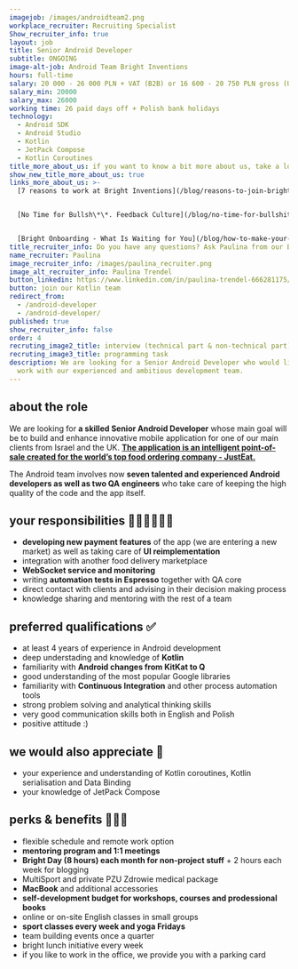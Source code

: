 ```yaml
---
imagejob: /images/androidteam2.png
workplace_recruiter: Recruiting Specialist
Show_recruiter_info: true
layout: job
title: Senior Android Developer
subtitle: ONGOING
image-alt-job: Android Team Bright Inventions
hours: full-time
salary: 20 000 - 26 000 PLN + VAT (B2B) or 16 600 - 20 750 PLN gross (UoP)
salary_min: 20000
salary_max: 26000
working time: 26 paid days off + Polish bank holidays
technology:
  - Android SDK
  - Android Studio
  - Kotlin
  - JetPack Compose
  - Kotlin Coroutines
title_more_about_us: if you want to know a bit more about us, take a look below 🙋🏻‍♀️🙋🏻‍♂️
show_new_title_more_about_us: true
links_more_about_us: >-
  [7 reasons to work at Bright Inventions](/blog/reasons-to-join-bright)


  [No Time for Bullsh\*\*. Feedback Culture](/blog/no-time-for-bullshit-feedback-culture/)


  [Bright Onboarding - What Is Waiting for You](/blog/how-to-make-your-onboarding-bright)
title_recruiter_info: Do you have any questions? Ask Paulina from our Bright team!
name_recruiter: Paulina
image_recruiter_info: /images/paulina_recruiter.png
image_alt_recruiter_info: Paulina Trendel
button_linkedin: https://www.linkedin.com/in/paulina-trendel-666281175/
button: join our Kotlin team
redirect_from:
  - /android-developer
  - /android-developer/
published: true
show_recruiter_info: false
order: 4
recruting_image2_title: interview (technical part & non-technical part)
recruting_image3_title: programming task
description: We are looking for a Senior Android Developer who would like to
  work with our experienced and ambitious development team.
---
```

## about the role

We are looking for **a skilled Senior Android Developer** whose main goal will be to build and enhance innovative mobile application for one of our main clients from Israel and the UK. **[The application is an intelligent point-of-sale created for the world’s top food ordering company - JustEat.](https://www.justeatpos.co.uk/)** 

The Android team involves now **seven talented and experienced Android developers as well as two QA engineers** who take care of keeping the high quality of the code and the app itself.

## your responsibilities 🧑🏻‍💻👩🏻‍💻

* **developing new payment features** of the app (we are entering a new market) as well as taking care of **UI reimplementation**
* integration with another food delivery marketplace 
* **WebSocket service and monitoring**
* writing **automation tests in Espresso** together with QA core 
* direct contact with clients and advising in their decision making process
* knowledge sharing and mentoring with the rest of a team

## preferred qualifications ✅

* at least 4 years of experience in Android development 
* deep understading and knowledge of **Kotlin**
* familiarity with **Android changes from KitKat to Q**
* good understanding of the most popular Google libraries
* familiarity with **Continuous Integration** and other process automation tools
* strong problem solving and analytical thinking skills
* very good communication skills both in English and Polish 
* positive attitude :)

## we would also appreciate 🙌

* your experience and understanding of Kotlin coroutines, Kotlin serialisation and Data Binding
* your knowledge of JetPack Compose 

## perks & benefits 🚀🚀🚀

* flexible schedule and remote work option 
* **mentoring program and 1:1 meetings**
* **Bright Day (8 hours) each month for non-project stuff** + 2 hours each week for blogging 
* MultiSport and private PZU Zdrowie medical package
* **MacBook** and additional accessories 
* **self-development budget for workshops, courses and prodessional books**
* online or on-site English classes in small groups
* **sport classes every week and yoga Fridays**
* team building events once a quarter
* bright lunch initiative every week 
* if you like to work in the office, we provide you with a parking card
